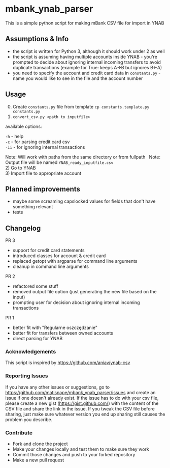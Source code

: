 # mbank_ynab_parser

This is a simple python script for making mBank CSV file for import in YNAB

## Assumptions & Info

- the script is written for Python 3, although it should work under 2 as well
- the script is assuming having multiple accounts inside YNAB - you're prompted to decide about ignoring internal incoming transfers to avoid duplicate transactions (example for True: keeps A->B but ignores B<-A)
- you need to specify the account and credit card data in `constants.py` - name you would like to see in the file and the account number

## Usage

0) Create `constants.py` file from template
    `cp constants.template.py constants.py`
1) `convert_csv.py <path to inputfile>`

available options:

`-h` - help  
`-c` - for parsing credit card csv  
`-ii` - for ignoring internal transactions

   Note: Will work with paths from the same directory or from fullpath
   Note: Output file will be named `YNAB_ready_inputfile.csv`  
2) Go to YNAB  
3) Import file to appropriate account  

## Planned improvements
- maybe some screaming capslocked values for fields that don't have something relevant
- tests

## Changelog
PR 3
- support for credit card statements
- introduced classes for account & credit card
- replaced getopt with argparse for command line arguments
- cleanup in command line arguments

PR 2
- refactored some stuff
- removed output file option (just generating the new file based on the input)
- prompting user for decision about ignoring internal incoming transactions

PR 1
- better fit with "Regularne oszczędzanie"
- better fit for transfers between owned accounts
- direct parsing for YNAB

### Acknowledgements
This script is inspired by https://github.com/aniav/ynab-csv

### Reporting Issues
If you have any other issues or suggestions, go to https://github.com/matisnape/mbank_ynab_parser/issues and create an issue if one doesn't already exist. If the issue has to do with your csv file, please create a new gist (https://gist.github.com/) with the content of the CSV file and share the link in the issue. If you tweak the CSV file before sharing, just make sure whatever version you end up sharing still causes the problem you describe.

### Contribute
- Fork and clone the project
- Make your changes locally and test them to make sure they work
- Commit those changes and push to your forked repository
- Make a new pull request

